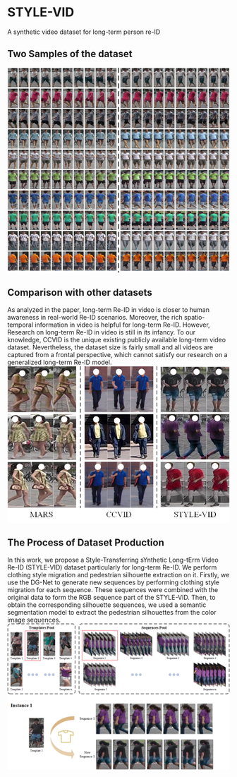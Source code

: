 # STYLE-VID
A synthetic video dataset for long-term person re-ID

## Two Samples of the dataset
![image](./picture/Samples.png)

## Comparison with other datasets

As analyzed in the paper, long-term Re-ID in video is closer to human awareness in real-world Re-ID scenarios. Moreover, the rich spatio-temporal information in video is helpful for long-term Re-ID. However, Research on long-term Re-ID in video is still in its infancy. To our knowledge, CCVID is the unique existing publicly available long-term video dataset. Nevertheless, the dataset size is fairly small and all videos are captured from a frontal perspective, which cannot satisfy our research on a generalized long-term Re-ID model.
![image](./picture/Comparison.png)

## The Process of Dataset Production
In this work, we propose a Style-Transferring sYnthetic Long-tErm Video Re-ID (STYLE-VID) dataset particularly for long-term Re-ID. We perform clothing style migration and pedestrian silhouette extraction on it. Firstly, we use the DG-Net to generate new sequences by performing clothing style migration for each sequence. These sequences were combined with the original data to form the RGB sequence part of the STYLE-VID. Then, to obtain the corresponding silhouette sequences, we used a semantic segmentation model to extract the pedestrian silhouettes from the color image sequences. 
![image](./picture/Generating.png)
